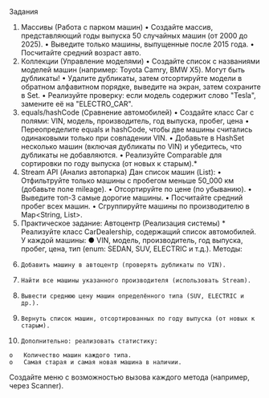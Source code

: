 Задания
1. Массивы (Работа с парком машин)
  • Создайте массив, представляющий годы выпуска 50 случайных машин (от 2000 до 2025).
  • Выведите только машины, выпущенные после 2015 года.
  • Посчитайте средний возраст авто.
2. Коллекции (Управление моделями)
  • Создайте список с названиями моделей машин (например: Toyota Camry, BMW X5). Могут быть дубликаты!
  • Удалите дубликаты, затем отсортируйте модели в обратном алфавитном порядке, выведите на экран, затем сохраните в Set.
  • Реализуйте проверку: если модель содержит слово "Tesla", замените её на "ELECTRO_CAR".
3. equals/hashCode (Сравнение автомобилей)
  • Создайте класс Car с полями: VIN, модель, производитель, год выпуска, пробег, цена
  • Переопределите equals и hashCode, чтобы две машины считались одинаковыми только при совпадении VIN.
  • Добавьте в HashSet несколько машин (включая дубликаты по VIN) и убедитесь, что дубликаты не добавляются.
  • Реализуйте Comparable<Car> для сортировки по году выпуска (от новых к старым).*
4. Stream API (Анализ автопарка)
  Дан список машин (List<Car>):
  • Отфильтруйте только машины с пробегом меньше 50_000 км (добавьте поле mileage).
  • Отсортируйте по цене (по убыванию).
  • Выведите топ-3 самые дорогие машины.
  • Посчитайте средний пробег всех машин.
  • Сгруппируйте машины по производителю в Map<String, List<Car>>.
5. Практическое задание: Автоцентр (Реализация системы) *
  Реализуйте класс CarDealership, содержащий список автомобилей. У каждой машины:
  ●	VIN, модель, производитель, год выпуска, пробег, цена, тип (enum: SEDAN, SUV, ELECTRIC и т.д.).
  Методы:
  1.     Добавить машину в автоцентр (проверять дубликаты по VIN).
  2.     Найти все машины указанного производителя (использовать Stream).
  3.     Вывести среднюю цену машин определённого типа (SUV, ELECTRIC и др.).
  4.     Вернуть список машин, отсортированных по году выпуска (от новых к старым).
  5.     Дополнительно: реализовать статистику:
    o	Количество машин каждого типа.
    o	Самая старая и самая новая машина в наличии.

Создайте меню с возможностью вызова каждого метода (например, через Scanner).
